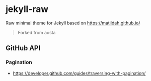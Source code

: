 # jekyll-raw

Raw minimal theme for Jekyll based on https://matildah.github.io/

> Forked from aosta

## GitHub API

### Pagination

* https://developer.github.com/guides/traversing-with-pagination/
